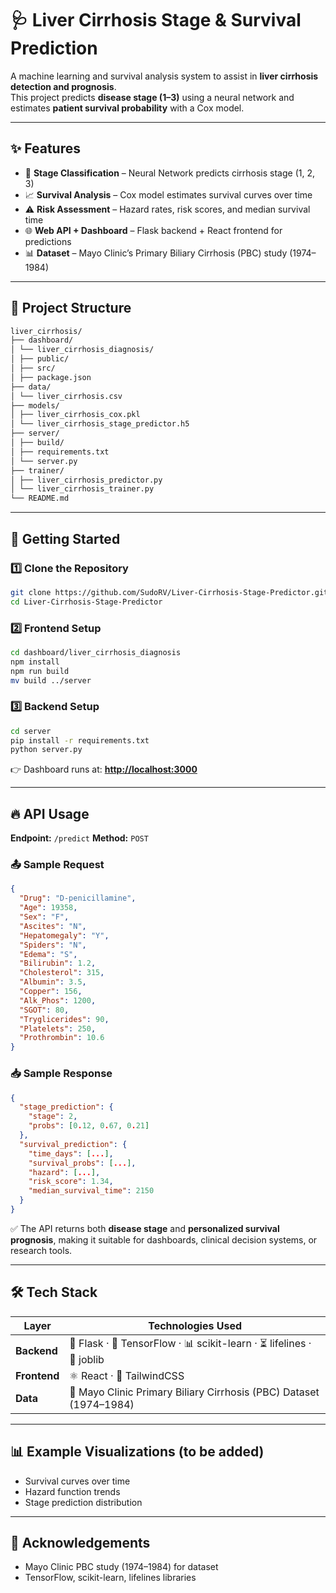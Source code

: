 # 🩺 Liver Cirrhosis Stage & Survival Prediction

A machine learning and survival analysis system to assist in **liver cirrhosis detection and prognosis**.  
This project predicts **disease stage (1–3)** using a neural network and estimates **patient survival probability** with a Cox model.

---

## ✨ Features
- 🔬 **Stage Classification** – Neural Network predicts cirrhosis stage (1, 2, 3)  
- 📈 **Survival Analysis** – Cox model estimates survival curves over time  
- ⚠️ **Risk Assessment** – Hazard rates, risk scores, and median survival time  
- 🌐 **Web API + Dashboard** – Flask backend + React frontend for predictions  
- 📊 **Dataset** – Mayo Clinic’s Primary Biliary Cirrhosis (PBC) study (1974–1984)  

---

## 📂 Project Structure
```bash
liver_cirrhosis/
├── dashboard/
│ └── liver_cirrhosis_diagnosis/
│ ├── public/
│ ├── src/
│ ├── package.json
├── data/
│ └── liver_cirrhosis.csv
├── models/
│ ├── liver_cirrhosis_cox.pkl
│ └── liver_cirrhosis_stage_predictor.h5
├── server/
│ ├── build/
│ ├── requirements.txt
│ └── server.py
├── trainer/
│ ├── liver_cirrhosis_predictor.py
│ └── liver_cirrhosis_trainer.py
└── README.md
```

---

## 🚀 Getting Started

### 1️⃣ Clone the Repository
```bash
git clone https://github.com/SudoRV/Liver-Cirrhosis-Stage-Predictor.git
cd Liver-Cirrhosis-Stage-Predictor
````

### 2️⃣ Frontend Setup

```bash
cd dashboard/liver_cirrhosis_diagnosis
npm install
npm run build
mv build ../server
```

### 3️⃣ Backend Setup

```bash
cd server
pip install -r requirements.txt
python server.py
```

👉 Dashboard runs at: **[http://localhost:3000](http://localhost:5000)**

---

## 🔥 API Usage

**Endpoint:** `/predict`
**Method:** `POST`

### 📤 Sample Request

```json
{
  "Drug": "D-penicillamine",
  "Age": 19358,
  "Sex": "F",
  "Ascites": "N",
  "Hepatomegaly": "Y",
  "Spiders": "N",
  "Edema": "S",
  "Bilirubin": 1.2,
  "Cholesterol": 315,
  "Albumin": 3.5,
  "Copper": 156,
  "Alk_Phos": 1200,
  "SGOT": 80,
  "Tryglicerides": 90,
  "Platelets": 250,
  "Prothrombin": 10.6
}
```

### 📥 Sample Response

```json
{
  "stage_prediction": {
    "stage": 2,
    "probs": [0.12, 0.67, 0.21]
  },
  "survival_prediction": {
    "time_days": [...],
    "survival_probs": [...],
    "hazard": [...],
    "risk_score": 1.34,
    "median_survival_time": 2150
  }
}
```

✅ The API returns both **disease stage** and **personalized survival prognosis**, making it suitable for dashboards, clinical decision systems, or research tools.

---

## 🛠 Tech Stack

| Layer        | Technologies Used                                                    |
| ------------ | -------------------------------------------------------------------- |
| **Backend**  | 🐍 Flask · 🤖 TensorFlow · 📊 scikit-learn · ⏳ lifelines · 💾 joblib |
| **Frontend** | ⚛️ React · 🎨 TailwindCSS                                            |
| **Data**     | 📑 Mayo Clinic Primary Biliary Cirrhosis (PBC) Dataset (1974–1984)   |

---

## 📊 Example Visualizations (to be added)

* Survival curves over time
* Hazard function trends
* Stage prediction distribution

---

## 🙌 Acknowledgements

* Mayo Clinic PBC study (1974–1984) for dataset
* TensorFlow, scikit-learn, lifelines libraries
